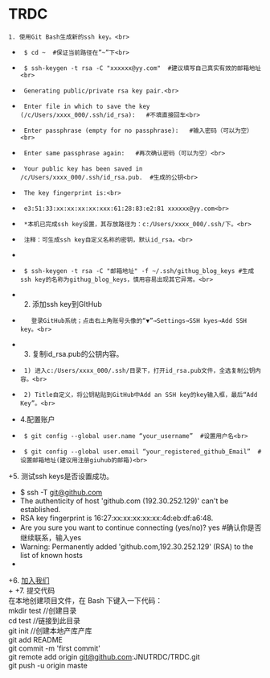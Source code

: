 # TRDC

	1. 使用Git Bash生成新的ssh key。<br>
 +		$ cd ~  #保证当前路径在”~”下<br>
 +		$ ssh-keygen -t rsa -C "xxxxxx@yy.com"  #建议填写自己真实有效的邮箱地址<br>
 +		Generating public/private rsa key pair.<br>
 +		Enter file in which to save the key (/c/Users/xxxx_000/.ssh/id_rsa):   #不填直接回车<br>
 +		Enter passphrase (empty for no passphrase):   #输入密码（可以为空）<br>
 +		Enter same passphrase again:   #再次确认密码（可以为空）<br>
 +		Your public key has been saved in /c/Users/xxxx_000/.ssh/id_rsa.pub.  #生成的公钥<br>
 +		The key fingerprint is:<br>
 +		e3:51:33:xx:xx:xx:xx:xxx:61:28:83:e2:81 xxxxxx@yy.com<br>
 +		*本机已完成ssh key设置，其存放路径为：c:/Users/xxxx_000/.ssh/下。<br>
 +		注释：可生成ssh key自定义名称的密钥，默认id_rsa。<br>
 +
 +		$ ssh-keygen -t rsa -C "邮箱地址" -f ~/.ssh/githug_blog_keys #生成ssh key的名称为githug_blog_keys，慎用容易出现其它异常。<br>
 +	2. 添加ssh key到GItHub<br>
 +        登录GitHub系统；点击右上角账号头像的“▼”→Settings→SSH kyes→Add SSH key。<br>
 +	3. 复制id_rsa.pub的公钥内容。 <br>
 +		1) 进入c:/Users/xxxx_000/.ssh/目录下，打开id_rsa.pub文件，全选复制公钥内容。<br>
 +		2) Title自定义，将公钥粘贴到GitHub中Add an SSH key的key输入框，最后“Add Key”。<br>
 +	4.配置账户<br>
 +		$ git config --global user.name “your_username”  #设置用户名<br>
 +		$ git config --global user.email “your_registered_github_Email”  #设置邮箱地址(建议用注册giuhub的邮箱)<br>
 +5. 测试ssh keys是否设置成功。<br>
 +	$ ssh -T git@github.com<br>
 +	The authenticity of host 'github.com (192.30.252.129)' can't be established.<br>
 +	RSA key fingerprint is 16:27:xx:xx:xx:xx:xx:4d:eb:df:a6:48.<br>
 +	Are you sure you want to continue connecting (yes/no)? yes #确认你是否继续联系，输入yes<br>
 +	Warning: Permanently added 'github.com,192.30.252.129' (RSA) to the list of known hosts<br>
 +
 +6. [加入我们](https://github.com/JNUTRDC/TRDC/invitations)<br>
 +
 +7. 提交代码<br>
  在本地创建项目文件，在 Bash 下键入一下代码： <br>
  mkdir test  //创建目录<br>
  cd test     //链接到此目录<br>
 git init    //创建本地产库产库<br>
 git add README<br>
 git commit -m 'first commit'<br>
 git remote add origin git@github.com:JNUTRDC/TRDC.git<br>
 git push -u origin maste
